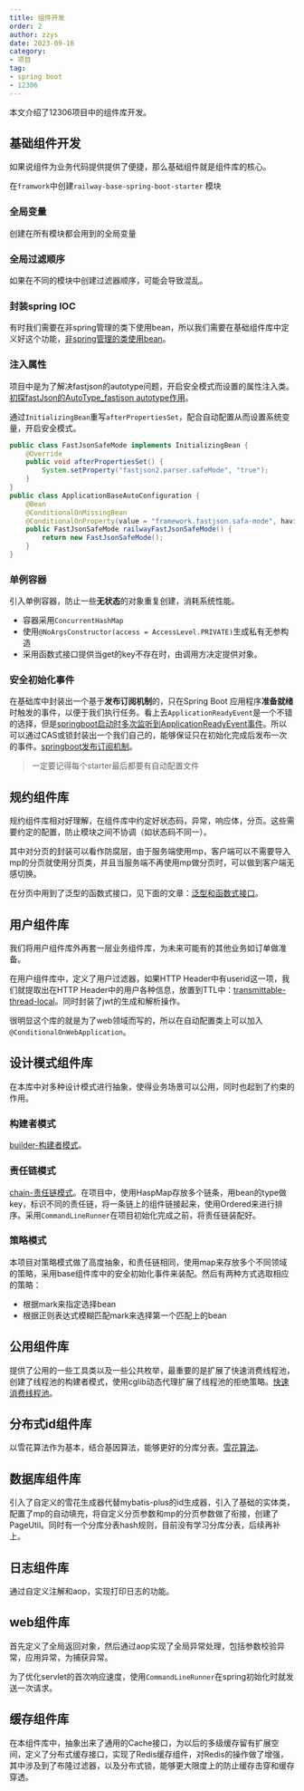 ```yaml
---
title: 组件开发
order: 2
author: zzys
date: 2023-09-16
category:
- 项目
tag:
- spring boot
- 12306
---
```


本文介绍了12306项目中的组件库开发。

## 基础组件开发

如果说组件为业务代码提供提供了便捷，那么基础组件就是组件库的核心。

在`framwork`中创建`railway-base-spring-boot-starter` 模块

### 全局变量

创建在所有模块都会用到的全局变量

### 全局过滤顺序

如果在不同的模块中创建过滤器顺序，可能会导致混乱。

### 封装spring IOC

有时我们需要在非spring管理的类下使用bean，所以我们需要在基础组件库中定义好这个功能，[非spring管理的类使用bean](../../code/back/spring/非spring管理的类使用bean.md)。

### 注入属性

项目中是为了解决fastjson的autotype问题，开启安全模式而设置的属性注入类。[初探fastJson的AutoType_fastjson autotype作用](https://blog.csdn.net/qq_39208832/article/details/117233363)。

通过`InitializingBean`重写`afterPropertiesSet`，配合自动配置从而设置系统变量，开启安全模式。

```java
public class FastJsonSafeMode implements InitializingBean {
    @Override
    public void afterPropertiesSet() {
        System.setProperty("fastjson2.parser.safeMode", "true");
    }
}
public class ApplicationBaseAutoConfiguration {
    @Bean
    @ConditionalOnMissingBean
    @ConditionalOnProperty(value = "framework.fastjson.safa-mode", havingValue = "true")
    public FastJsonSafeMode railwayFastJsonSafeMode() {
        return new FastJsonSafeMode();
    }
}
```

### 单例容器

引入单例容器，防止一些**无状态**的对象重复创建，消耗系统性能。

-  容器采用`ConcurrentHashMap`
- 使用`@NoArgsConstructor(access = AccessLevel.PRIVATE)`生成私有无参构造
- 采用函数式接口提供当get的key不存在时，由调用方决定提供对象。

### 安全初始化事件

在基础库中封装出一个基于**发布订阅机制**的，只在Spring Boot 应用程序**准备就绪**时触发的事件，以便于我们执行任务。看上去`ApplicationReadyEvent`是一个不错的选择，但是[springboot启动时多次监听到ApplicationReadyEvent事件](https://blog.csdn.net/weixin_43378325/article/details/118277450)。所以可以通过CAS或锁封装出一个我们自己的，能够保证只在初始化完成后发布一次的事件。[springboot发布订阅机制](../../code/back/spring/springboot发布订阅机制.md)。

> 一定要记得每个starter最后都要有自动配置文件

## 规约组件库

规约组件库相对好理解，在组件库中约定好状态码，异常，响应体，分页。这些需要约定的配置，防止模块之间不协调（如状态码不同一）。

其中对分页的封装可以看作防腐层，由于服务端使用mp，客户端可以不需要导入mp的分页就使用分页类，并且当服务端不再使用mp做分页时，可以做到客户端无感切换。

在分页中用到了泛型的函数式接口，见下面的文章：[泛型和函数式接口](../../code/back/java/泛型和函数式接口.md)。

## 用户组件库

我们将用户组件库外再套一层业务组件库，为未来可能有的其他业务如订单做准备。

在用户组件库中，定义了用户过滤器，如果HTTP Header中有userid这一项，我们就提取出在HTTP Header中的用户各种信息，放置到TTL中：[transmittable-thread-local](../../code/back/java/transmittable-thread-local.md)。同时封装了jwt的生成和解析操作。

很明显这个库的就是为了web领域而写的，所以在自动配置类上可以加入`@ConditionalOnWebApplication`。

## 设计模式组件库

在本库中对多种设计模式进行抽象，使得业务场景可以公用，同时也起到了约束的作用。

### 构建者模式

[builder-构建者模式](../../code/back/designpattern/builder.md)。

### 责任链模式

[chain-责任链模式](../../code/back/designpattern/chain.md)。在项目中，使用HaspMap存放多个链条，用bean的type做key，标识不同的责任链，将一条链上的组件链接起来，使用Ordered来进行排序。采用`CommandLineRunner`在项目初始化完成之前，将责任链装配好。

### 策略模式

本项目对策略模式做了高度抽象，和责任链相同，使用map来存放多个不同领域的策略，采用base组件库中的安全初始化事件来装配。然后有两种方式选取相应的策略：

- 根据mark来指定选择bean
- 根据正则表达式模糊匹配mark来选择第一个匹配上的bean

## 公用组件库

提供了公用的一些工具类以及一些公共枚举，最重要的是扩展了快速消费线程池，创建了线程池的构建者模式，使用cglib动态代理扩展了线程池的拒绝策略。[快速消费线程池](../../code/back/java/juc/快速消费线程池)。

## 分布式id组件库

以雪花算法作为基本，结合基因算法，能够更好的分库分表。[雪花算法](../../code/sundry/snowflakeid)。

## 数据库组件库

引入了自定义的雪花生成器代替mybatis-plus的id生成器，引入了基础的实体类，配置了mp的自动填充，将自定义分页参数和mp的分页参数做了衔接，创建了PageUtil。同时有一个分库分表hash规则，目前没有学习分库分表，后续再补上。

## 日志组件库

通过自定义注解和aop，实现打印日志的功能。

## web组件库

首先定义了全局返回对象，然后通过aop实现了全局异常处理，包括参数校验异常，应用异常，为捕获异常。

为了优化servlet的首次响应速度，使用`CommandLineRunner`在spring初始化时就发送一次请求。

## 缓存组件库

在本组件库中，抽象出来了通用的Cache接口，为以后的多级缓存留有扩展空间，定义了分布式缓存接口，实现了Redis缓存组件，对Redis的操作做了增强，其中涉及到了布隆过滤器，以及分布式锁，能够更大限度上的防止缓存击穿和缓存穿透。
